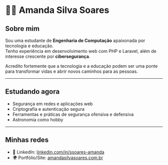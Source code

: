 # 👩‍💻 Amanda Silva Soares

## Sobre mim
Sou uma estudante de **Engenharia de Computação** apaixonada por tecnologia e educação.  
Tenho experiência em desenvolvimento web com PHP e Laravel, além de interesse crescente por **cibersegurança**.

Acredito fortemente que a tecnologia e a educação podem ser uma ponte para transformar vidas e abrir novos caminhos para as pessoas.

---

## Estudando agora
- Segurança em redes e aplicações web  
- Criptografia e autenticação segura 
- Ferramentas e práticas de segurança ofensiva e defensiva 
- Astronomia como hobby  

---

## Minhas redes 
- 💼 LinkedIn: [linkedin.com/in/ssoares-amanda](https://linkedin.com/in/ssoares-amanda)  
- 🌍 Portfólio/Site: [amandasilvasoares.com.br](https://amandasilvasoares.com.br)  

